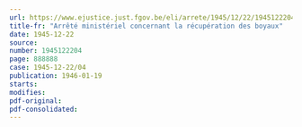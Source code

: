 ```yaml
---
url: https://www.ejustice.just.fgov.be/eli/arrete/1945/12/22/1945122204/justel
title-fr: "Arrêté ministériel concernant la récupération des boyaux"
date: 1945-12-22
source:
number: 1945122204
page: 888888
case: 1945-12-22/04
publication: 1946-01-19
starts:
modifies:
pdf-original:
pdf-consolidated:
---
```


